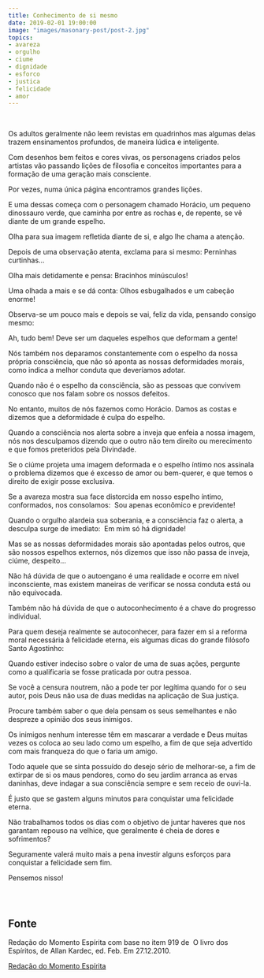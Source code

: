 ```yaml
---
title: Conhecimento de si mesmo
date: 2019-02-01 19:00:00
image: "images/masonary-post/post-2.jpg"
topics: 
- avareza
- orgulho
- ciume
- dignidade
- esforco
- justica
- felicidade
- amor
---
```

 

Os adultos geralmente não leem revistas em quadrinhos mas algumas delas trazem
ensinamentos profundos, de maneira lúdica e inteligente.

Com desenhos bem feitos e cores vivas, os personagens criados pelos artistas
vão passando lições de filosofia e conceitos importantes para a formação de uma
geração mais consciente.

Por vezes, numa única página encontramos grandes lições.

E uma dessas começa com o personagem chamado Horácio, um pequeno dinossauro
verde, que caminha por entre as rochas e, de repente, se vê diante de um grande
espelho.

Olha para sua imagem refletida diante de si, e algo lhe chama a atenção.

Depois de uma observação atenta, exclama para si mesmo: Perninhas curtinhas...

Olha mais detidamente e pensa: Bracinhos minúsculos!

Uma olhada a mais e se dá conta: Olhos esbugalhados e um cabeção enorme!

Observa-se um pouco mais e depois se vai, feliz da vida, pensando consigo
mesmo:

Ah, tudo bem! Deve ser um daqueles espelhos que deformam a gente!

Nós também nos deparamos constantemente com o espelho da nossa própria
consciência, que não só aponta as nossas deformidades morais, como indica a
melhor conduta que deveríamos adotar.

Quando não é o espelho da consciência, são as pessoas que convivem conosco que
nos falam sobre os nossos defeitos.

No entanto, muitos de nós fazemos como Horácio. Damos as costas e dizemos que a
deformidade é culpa do espelho.

Quando a consciência nos alerta sobre a inveja que enfeia a nossa imagem, nós
nos desculpamos dizendo que o outro não tem direito ou merecimento e que fomos
preteridos pela Divindade.

Se o ciúme projeta uma imagem deformada e o espelho íntimo nos assinala o
problema dizemos que é excesso de amor ou bem-querer, e que temos o direito de
exigir posse exclusiva.

Se a avareza mostra sua face distorcida em nosso espelho íntimo, conformados,
nos consolamos:  Sou apenas econômico e previdente!

Quando o orgulho alardeia sua soberania, e a consciência faz o alerta, a
desculpa surge de imediato:  Em mim só há dignidade!

Mas se as nossas deformidades morais são apontadas pelos outros, que são nossos
espelhos externos, nós dizemos que isso não passa de inveja, ciúme, despeito...

Não há dúvida de que o autoengano é uma realidade e ocorre em nível
inconsciente, mas existem maneiras de verificar se nossa conduta está ou não
equivocada.

Também não há dúvida de que o autoconhecimento é a chave do progresso
individual.

Para quem deseja realmente se autoconhecer, para fazer em si a reforma moral
necessária à felicidade eterna, eis algumas dicas do grande filósofo Santo
Agostinho:

Quando estiver indeciso sobre o valor de uma de suas ações, pergunte como a
qualificaria se fosse praticada por outra pessoa.

Se você a censura noutrem, não a pode ter por legítima quando for o seu autor,
pois Deus não usa de duas medidas na aplicação de Sua justiça.

Procure também saber o que dela pensam os seus semelhantes e não despreze a
opinião dos seus inimigos.

Os inimigos nenhum interesse têm em mascarar a verdade e Deus muitas vezes os
coloca ao seu lado como um espelho, a fim de que seja advertido com mais
franqueza do que o faria um amigo.

Todo aquele que se sinta possuído do desejo sério de melhorar-se, a fim de
extirpar de si os maus pendores, como do seu jardim arranca as ervas daninhas,
deve indagar a sua consciência sempre e sem receio de ouvi-la.

É justo que se gastem alguns minutos para conquistar uma felicidade eterna.

Não trabalhamos todos os dias com o objetivo de juntar haveres que nos garantam
repouso na velhice, que geralmente é cheia de dores e sofrimentos?

Seguramente valerá muito mais a pena investir alguns esforços para conquistar a
felicidade sem fim.

Pensemos nisso!

                                                                               

## Fonte
Redação do Momento Espírita com base no item 919 de  O livro dos Espíritos, de
Allan Kardec, ed. Feb.
Em 27.12.2010.


[Redação do Momento Espírita](http://www.momento.com.br/pt/ler_texto.php?id=1435)
